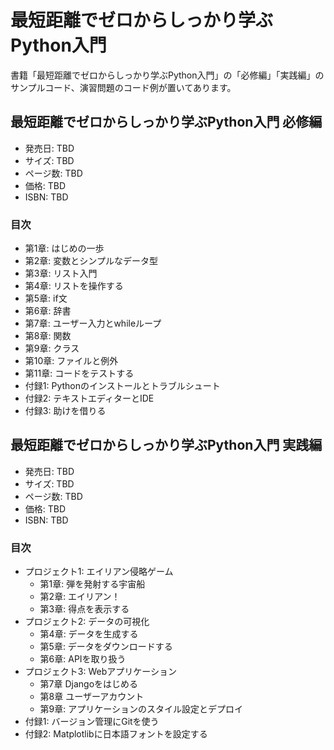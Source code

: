 # 最短距離でゼロからしっかり学ぶPython入門

書籍「最短距離でゼロからしっかり学ぶPython入門」の「必修編」「実践編」のサンプルコード、演習問題のコード例が置いてあります。

## 最短距離でゼロからしっかり学ぶPython入門 必修編

* 発売日: TBD
* サイズ: TBD
* ページ数: TBD
* 価格: TBD
* ISBN: TBD

### 目次

* 第1章: はじめの一歩
* 第2章: 変数とシンプルなデータ型
* 第3章: リスト入門
* 第4章: リストを操作する
* 第5章: if文
* 第6章: 辞書
* 第7章: ユーザー入力とwhileループ
* 第8章: 関数
* 第9章: クラス
* 第10章: ファイルと例外
* 第11章: コードをテストする
* 付録1: Pythonのインストールとトラブルシュート
* 付録2: テキストエディターとIDE
* 付録3: 助けを借りる


## 最短距離でゼロからしっかり学ぶPython入門 実践編

* 発売日: TBD
* サイズ: TBD
* ページ数: TBD
* 価格: TBD
* ISBN: TBD

### 目次

* プロジェクト1: エイリアン侵略ゲーム
  * 第1章: 弾を発射する宇宙船
  * 第2章: エイリアン！
  * 第3章: 得点を表示する
* プロジェクト2: データの可視化
  * 第4章: データを生成する
  * 第5章: データをダウンロードする
  * 第6章: APIを取り扱う
* プロジェクト3: Webアプリケーション
  * 第7章 Djangoをはじめる
  * 第8章 ユーザーアカウント
  * 第9章: アプリケーションのスタイル設定とデプロイ
* 付録1: バージョン管理にGitを使う
* 付録2: Matplotlibに日本語フォントを設定する
